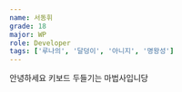 ```yaml
---
name: 서동휘
grade: 18
major: WP
role: Developer
tags: ['루나의', '달덩이', '아니지', '명왕성']
---
```

안녕하세요 키보드 두들기는 마법사입니당